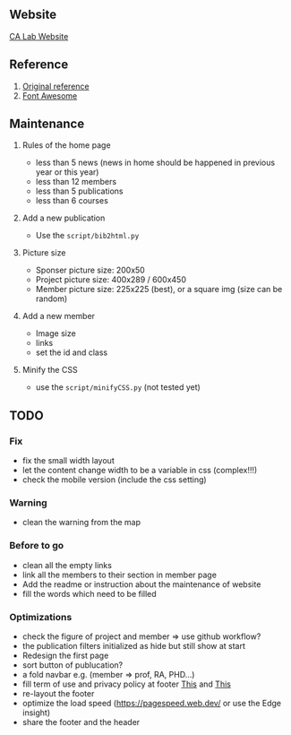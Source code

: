 ## Website
[CA Lab Website](https://chunyen-chen.github.io/Calab-new-web.github.io/)


## Reference
1. [Original reference](https://github.com/learning-zone/website-templates)
1. [Font Awesome](https://fontawesome.com/v6/download)


## Maintenance
1. Rules of the home page
   * less than 5 news (news in home should be happened in previous year or this year)
   * less than 12 members
   * less than 5 publications
   * less than 6 courses

1. Add a new publication
   * Use the `script/bib2html.py`

1. Picture size
   * Sponser picture size: 200x50
   * Project picture size: 400x289 / 600x450
   * Member  picture size: 225x225 (best), or a square img (size can be random)

1. Add a new member
   * Image size
   * links
   * set the id and class

1. Minify the CSS
   * use the `script/minifyCSS.py` (not tested yet)

## TODO
### Fix
* fix the small width layout
* let the content change width to be a variable in css (complex!!!)
* check the mobile version (include the css setting)

### Warning
* clean the warning from the map

### Before to go
* clean all the empty links
* link all the members to their section in member page
* Add the readme or instruction about the maintenance of website
* fill the words which need to be filled

### Optimizations
* check the figure of project and member => use github workflow?
* the publication filters initialized as hide but still show at start
* Redesign the first page
* sort button of publucation?
* a fold navbar e.g. (member => prof, RA, PHD...)
* fill term of use and privacy policy at footer [This](https://www.termsofusegenerator.net) and  [This](https://termify.io/privacy-policy-generator?gad_source=1&gclid=CjwKCAiAopuvBhBCEiwAm8jaMSbkpk0Mk7J4fZngmu3RuioKEHaxlYKaBKgx_55PW-REAaizBIze5BoC0NIQAvD_BwE)
* re-layout the footer
* optimize the load speed (https://pagespeed.web.dev/ or use the Edge insight)
* share the footer and the header
